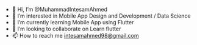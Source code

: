 - 👋 Hi, I’m @MuhammadIntesamAhmed
- 👀 I’m interested in Mobile App Design and Development / Data Science
- 🌱 I’m currently learning Mobile App using Flutter
- 💞️ I’m looking to collaborate on Learn flutter 
- 📫 How to reach me intesamahmed98@gmail.com

<!---
MuhammadIntesamAhmed/MuhammadIntesamAhmed is a ✨ special ✨ repository because its `README.md` (this file) appears on your GitHub profile.
You can click the Preview link to take a look at your changes.
--->
